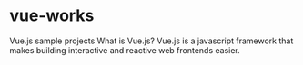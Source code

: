 # vue-works
Vue.js sample projects
What is Vue.js?
Vue.js is a javascript framework that makes building interactive and reactive web frontends easier.
